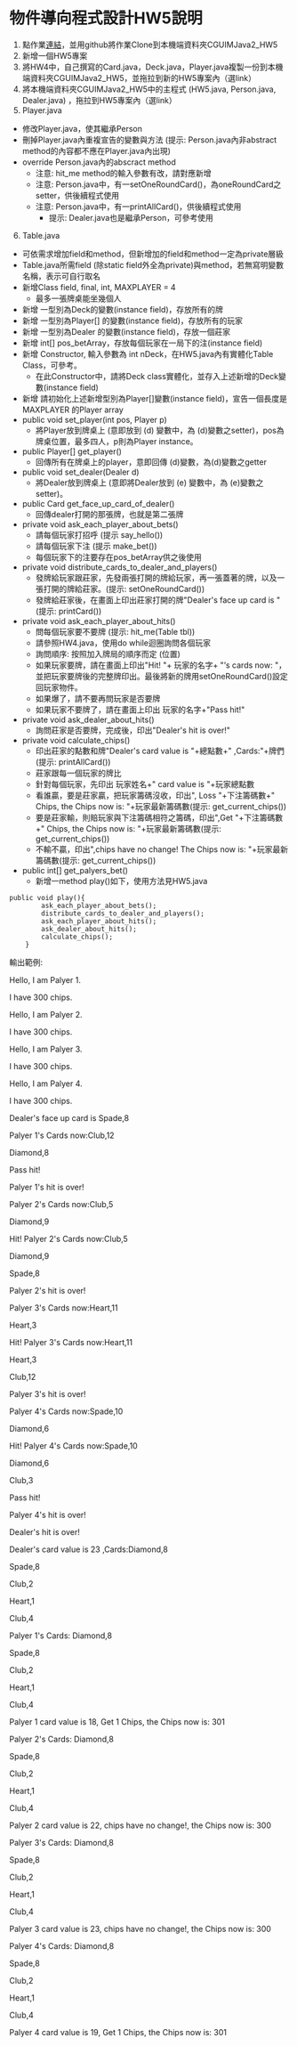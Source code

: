 # 物件導向程式設計HW5說明

1. 點作業[連結](https://classroom.github.com/a/oW9npdaP)，並用github將作業Clone到本機端資料夾CGUIMJava2_HW5
2. 新增一個HW5專案
3. 將HW4中，自己撰寫的Card.java，Deck.java，Player.java複製一份到本機端資料夾CGUIMJava2_HW5，並拖拉到新的HW5專案內（選link）
4. 將本機端資料夾CGUIMJava2_HW5中的主程式 (HW5.java, Person.java, Dealer.java) ，拖拉到HW5專案內（選link）
5. Player.java
  - 修改Player.java，使其繼承Person
  - 刪掉Player.java內重複宣告的變數與方法 (提示: Person.java內非abstract method的內容都不應在Player.java內出現)
  - override Person.java內的abscract method
    - 注意: hit_me method的輸入參數有改，請對應新增
    - 注意: Person.java中，有一setOneRoundCard()，為oneRoundCard之setter，供後續程式使用
    - 注意: Person.java中，有一printAllCard()，供後續程式使用
      - 提示: Dealer.java也是繼承Person，可參考使用

6. Table.java

  - 可依需求增加field和method，但新增加的field和method一定為private層級
  - Table.java所需field (除static field外全為private)與method，若無寫明變數名稱，表示可自行取名
  - 新增Class field, final, int, MAXPLAYER = 4
    - 最多一張牌桌能坐幾個人
  - 新增 一型別為Deck的變數(instance field)，存放所有的牌
  - 新增 一型別為Player[] 的變數(instance field)，存放所有的玩家
  - 新增 一型別為Dealer 的變數(instance field)，存放一個莊家
  - 新增 int[] pos_betArray，存放每個玩家在一局下的注(instance field)
  - 新增 Constructor, 輸入參數為 int nDeck，在HW5.java內有實體化Table Class，可參考。
    - 在此Constructor中，請將Deck class實體化，並存入上述新增的Deck變數(instance field)
  - 新增 請初始化上述新增型別為Player[]變數(instance field)，宣告一個長度是MAXPLAYER 的Player array
  - public void set_player(int pos, Player p)
     - 將Player放到牌桌上 (意即放到 (d) 變數中，為 (d)變數之setter)，pos為牌桌位置，最多四人，p則為Player instance。
  - public Player[] get_player()
     - 回傳所有在牌桌上的player，意即回傳 (d)變數，為(d)變數之getter
  - public void set_dealer(Dealer d)
    - 將Dealer放到牌桌上 (意即將Dealer放到 (e) 變數中，為 (e)變數之setter)。
  - public Card get_face_up_card_of_dealer()
    - 回傳dealer打開的那張牌，也就是第二張牌
  - private void ask_each_player_about_bets()
    - 請每個玩家打招呼 (提示 say_hello())
    - 請每個玩家下注 (提示 make_bet())
    - 每個玩家下的注要存在pos_betArray供之後使用
  - private void distribute_cards_to_dealer_and_players()
    - 發牌給玩家跟莊家，先發兩張打開的牌給玩家，再一張蓋著的牌，以及一張打開的牌給莊家。(提示: setOneRoundCard())
    - 發牌給莊家後，在畫面上印出莊家打開的牌"Dealer's face up card is " (提示: printCard())
  - private void ask_each_player_about_hits()
    - 問每個玩家要不要牌 (提示: hit_me(Table tbl))
    - 請參照HW4.java，使用do while迴圈詢問各個玩家
    - 詢問順序: 按照加入牌局的順序而定 (位置)
    - 如果玩家要牌，請在畫面上印出"Hit! "+ 玩家的名字+ "’s cards now: "，並把玩家要牌後的完整牌印出。最後將新的牌用setOneRoundCard()設定回玩家物件。
    - 如果爆了，請不要再問玩家是否要牌
    - 如果玩家不要牌了，請在畫面上印出 玩家的名字+"Pass hit!"
  - private void ask_dealer_about_hits()
    - 詢問莊家是否要牌，完成後，印出"Dealer's hit is over!"
  - private void calculate_chips()
    - 印出莊家的點數和牌"Dealer's card value is "+總點數+" ,Cards:"+牌們 (提示: printAllCard())
    - 莊家跟每一個玩家的牌比
    - 針對每個玩家，先印出 玩家姓名+" card value is "+玩家總點數
    - 看誰贏，要是莊家贏，把玩家籌碼沒收，印出", Loss "+下注籌碼數+" Chips, the Chips now is: "+玩家最新籌碼數(提示: get_current_chips())
    - 要是莊家輸，則賠玩家與下注籌碼相符之籌碼，印出",Get "+下注籌碼數+" Chips, the Chips now is: "+玩家最新籌碼數(提示: get_current_chips())
    - 不輸不贏，印出",chips have no change! The Chips now is: "+玩家最新籌碼數(提示: get_current_chips())
  - public int[] get_palyers_bet()
    - 新增一method play()如下，使用方法見HW5.java

```
public void play(){
		ask_each_player_about_bets();
		distribute_cards_to_dealer_and_players();
		ask_each_player_about_hits();
		ask_dealer_about_hits();
		calculate_chips();
	}
```

輸出範例:

Hello, I am Palyer 1.

I have 300 chips.

Hello, I am Palyer 2.

I have 300 chips.

Hello, I am Palyer 3.

I have 300 chips.

Hello, I am Palyer 4.

I have 300 chips.

Dealer's face up card is Spade,8

Palyer 1's Cards now:Club,12

Diamond,8

Pass hit!

Palyer 1's hit is over!

Palyer 2's Cards now:Club,5

Diamond,9

Hit! Palyer 2's Cards now:Club,5

Diamond,9

Spade,8

Palyer 2's hit is over!

Palyer 3's Cards now:Heart,11

Heart,3

Hit! Palyer 3's Cards now:Heart,11

Heart,3

Club,12

Palyer 3's hit is over!

Palyer 4's Cards now:Spade,10

Diamond,6

Hit! Palyer 4's Cards now:Spade,10

Diamond,6

Club,3

Pass hit!

Palyer 4's hit is over!

Dealer's hit is over!

Dealer's card value is 23 ,Cards:Diamond,8

Spade,8

Club,2

Heart,1

Club,4

Palyer 1's Cards: Diamond,8

Spade,8

Club,2

Heart,1

Club,4

Palyer 1 card value is 18, Get 1 Chips, the Chips now is: 301

Palyer 2's Cards: Diamond,8

Spade,8

Club,2

Heart,1

Club,4

Palyer 2 card value is 22, chips have no change!, the Chips now is: 300

Palyer 3's Cards: Diamond,8

Spade,8

Club,2

Heart,1

Club,4

Palyer 3 card value is 23, chips have no change!, the Chips now is: 300

Palyer 4's Cards: Diamond,8

Spade,8

Club,2

Heart,1

Club,4

Palyer 4 card value is 19, Get 1 Chips, the Chips now is: 301
